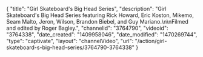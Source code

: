 {
    "title": "Girl Skateboard's Big Head Series",
    "description": "Girl Skateboard's Big Head Series featuring Rick Howard, Eric Koston, Mikemo, Seam Malto, Jeron, Wilson, Brandon Biebel, and Guy Mariano.\n\nFilmed and edited by Roger Bagley.",
    "channelid": "3764790",
    "videoid": "3764338",
    "date_created": "1409958046",
    "date_modified": "1470269744",
    "type": "captivate",
    "layout": "channelVideo",
    "url": "\/action\/girl-skateboard-s-big-head-series\/3764790-3764338"
}